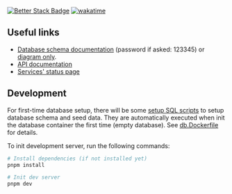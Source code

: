 [![Better Stack Badge](https://uptime.betterstack.com/status-badges/v1/monitor/1omb5.svg)](https://uptime.betterstack.com/?utm_source=status_badge)
[![wakatime](https://wakatime.com/badge/user/627979e0-f793-4b0a-b22f-899fedaabd2e/project/ee423f4f-df27-4e49-bc46-fee69d5f44b7.svg)](https://wakatime.com/badge/user/627979e0-f793-4b0a-b22f-899fedaabd2e/project/ee423f4f-df27-4e49-bc46-fee69d5f44b7)

## Useful links

- [Database schema documentation](https://dbdocs.io/lvnam96/Homemade-food-app) (password if asked: 123345) or [diagram only](https://dbdocs.io/embed/a7f26aa0105c8e8ad8fb07a101875556/361d2517416c4a6e85e6934448c71a1e).
- [API documentation](http://apidoc.food.lvnam.dev)
- [Services' status page](https://status.lvnam.dev)

## Development

For first-time database setup, there will be some [setup SQL scripts](./app/.server/db/sql) to setup database schema and seed data. They are automatically executed when init the database container the first time (empty database). See [db.Dockerfile](./db.Dockerfile) for details.

To init development server, run the following commands:

```bash
# Install dependencies (if not installed yet)
pnpm install

# Init dev server
pnpm dev
```

